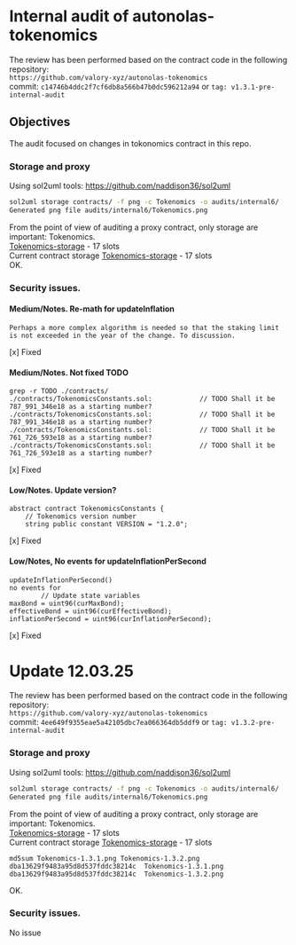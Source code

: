 # Internal audit of autonolas-tokenomics
The review has been performed based on the contract code in the following repository:<br>
`https://github.com/valory-xyz/autonolas-tokenomics` <br>
commit: `c14746b4ddc2f7cf6db8a566b47b0dc596212a94` or `tag: v1.3.1-pre-internal-audit`<br> 

## Objectives
The audit focused on changes in tokonomics contract in this repo.

### Storage and proxy
Using sol2uml tools: https://github.com/naddison36/sol2uml <br>
```bash
sol2uml storage contracts/ -f png -c Tokenomics -o audits/internal6/
Generated png file audits/internal6/Tokenomics.png
```
From the point of view of auditing a proxy contract, only storage are important: Tokenomics. <br>
[Tokenomics-storage](https://github.com/valory-xyz/autonolas-tokenomics/blob/main/audits/internal6/analysis/storage/Tokenomics.png) - 17 slots <br>
Current contract storage
[Tokenomics-storage](https://github.com/valory-xyz/autonolas-tokenomics/blob/main/audits/internal4/analysis2/storage/Tokenomics-1.3.1.png) - 17 slots <br>
OK.

### Security issues.
#### Medium/Notes. Re-math for updateInflation
```
Perhaps a more complex algorithm is needed so that the staking limit is not exceeded in the year of the change. To discussion.
```
[x] Fixed

#### Medium/Notes. Not fixed TODO
```
grep -r TODO ./contracts/
./contracts/TokenomicsConstants.sol:            // TODO Shall it be 787_991_346e18 as a starting number?
./contracts/TokenomicsConstants.sol:            // TODO Shall it be 787_991_346e18 as a starting number?
./contracts/TokenomicsConstants.sol:            // TODO Shall it be 761_726_593e18 as a starting number?
./contracts/TokenomicsConstants.sol:            // TODO Shall it be 761_726_593e18 as a starting number?
```
[x] Fixed

#### Low/Notes. Update version?
```
abstract contract TokenomicsConstants {
    // Tokenomics version number
    string public constant VERSION = "1.2.0";
```
[x] Fixed

#### Low/Notes, No events for updateInflationPerSecond
```
updateInflationPerSecond()
no events for 
        // Update state variables
maxBond = uint96(curMaxBond);
effectiveBond = uint96(curEffectiveBond);
inflationPerSecond = uint96(curInflationPerSecond);
```
[x] Fixed

# Update 12.03.25
The review has been performed based on the contract code in the following repository:<br>
`https://github.com/valory-xyz/autonolas-tokenomics` <br>
commit: `4ee649f9355eae5a42105dbc7ea066364db5ddf9` or `tag: v1.3.2-pre-internal-audit`<br>

### Storage and proxy
Using sol2uml tools: https://github.com/naddison36/sol2uml <br>
```bash
sol2uml storage contracts/ -f png -c Tokenomics -o audits/internal6/
Generated png file audits/internal6/Tokenomics.png
```
From the point of view of auditing a proxy contract, only storage are important: Tokenomics. <br>
[Tokenomics-storage](https://github.com/valory-xyz/autonolas-tokenomics/blob/main/audits/internal6/analysis/storage/Tokenomics.png) - 17 slots <br>
Current contract storage
[Tokenomics-storage](https://github.com/valory-xyz/autonolas-tokenomics/blob/main/audits/internal4/analysis2/storage/Tokenomics-1.3.2.png) - 17 slots <br>
```
md5sum Tokenomics-1.3.1.png Tokenomics-1.3.2.png 
dba13629f9483a95d8d537fddc38214c  Tokenomics-1.3.1.png
dba13629f9483a95d8d537fddc38214c  Tokenomics-1.3.2.png
```
OK.

### Security issues.
No issue

